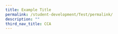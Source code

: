 ```yaml
---
title: Example Title
permalink: /student-development/Test/permalink/
description: ""
third_nav_title: CCA
---
```


